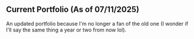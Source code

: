 ## Current Portfolio (As of 07/11/2025)

An updated portfolio because I'm no longer a fan of the old one (I wonder if I'll say the same thing a year or two from now lol).
